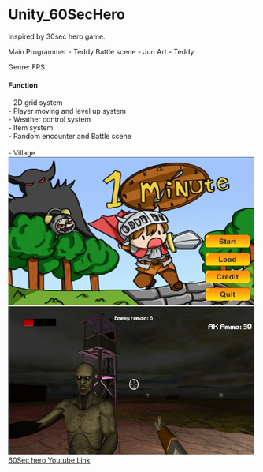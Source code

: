 # Unity_60SecHero
Inspired by 30sec hero game.

Main Programmer - Teddy
Battle scene - Jun
Art - Teddy

Genre: FPS<br>

<h4>Function</h4>
- 2D grid system<br>
- Player moving and level up system<br>
- Weather control system<br>
- Item system<br>
- Random encounter and Battle scene<br><br>
- Village

<img src="https://github.com/TeddyUm/Unity_60SecHero/blob/main/1677107066748.jpg" width="500" height="300">
<img src="https://github.com/TeddyUm/Unity_ZombieFPS/blob/main/1677103170015.jpg" width="500" height="300">
<a href="https://www.youtube.com/watch?v=zv7DLtrc49I">60Sec hero Youtube Link</a>
